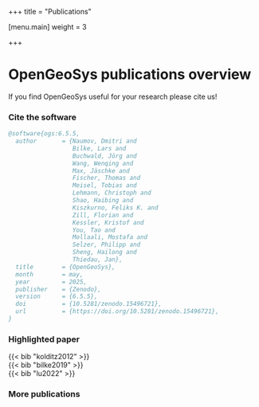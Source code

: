 +++
title = "Publications"

[menu.main]
weight = 3

+++

<h1 class="sm:text-3xl text-2xl font-medium title-font mb-2 text-gray-900">OpenGeoSys publications overview</h1>
<p class="lg:w-1/2 w-full leading-relaxed text-base">If you find OpenGeoSys useful for your research please cite us!</p>

### Cite the software

```bibtex
@software{ogs:6.5.5,
  author       = {Naumov, Dmitri and
                  Bilke, Lars and
                  Buchwald, Jörg and
                  Wang, Wenqing and
                  Max, Jäschke and
                  Fischer, Thomas and
                  Meisel, Tobias and
                  Lehmann, Christoph and
                  Shao, Haibing and
                  Kiszkurno, Feliks K. and
                  Zill, Florian and
                  Kessler, Kristof and
                  You, Tao and
                  Mollaali, Mostafa and
                  Selzer, Philipp and
                  Sheng, Hailong and
                  Thiedau, Jan},
  title        = {OpenGeoSys},
  month        = may,
  year         = 2025,
  publisher    = {Zenodo},
  version      = {6.5.5},
  doi          = {10.5281/zenodo.15496721},
  url          = {https://doi.org/10.5281/zenodo.15496721},
}
```

### Highlighted paper

<div class="bg-brand-50 rounded-lg shadow p-2 mb-4 text-gray-900">
{{< bib "kolditz2012" >}}
</div>

<div class="bg-brand-50 rounded-lg shadow p-2 mb-4 text-gray-900">
{{< bib "bilke2019" >}}
</div>

<div class="bg-brand-50 rounded-lg shadow p-2 mb-4 text-gray-900">
{{< bib "lu2022" >}}
</div>

### More publications
